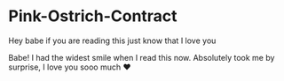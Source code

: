 # Pink-Ostrich-Contract


Hey babe if you are reading this just know that I love you

Babe! I had the widest smile when I read this now. Absolutely took me by surprise, I love you sooo much ♥️
